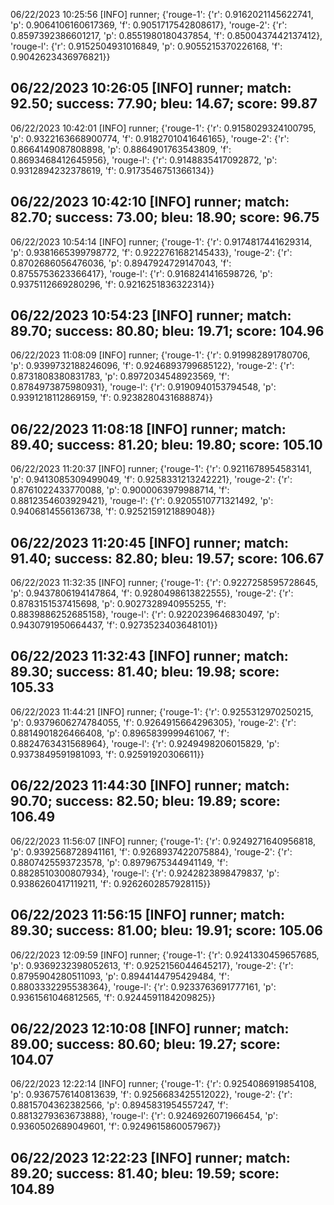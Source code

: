 06/22/2023 10:25:56  [INFO] runner; {'rouge-1': {'r': 0.9162021145622741, 'p': 0.9064106160617369, 'f': 0.9051717542808617}, 'rouge-2': {'r': 0.8597392386601217, 'p': 0.8551980180437854, 'f': 0.8500437442137412}, 'rouge-l': {'r': 0.9152504931016849, 'p': 0.9055215370226168, 'f': 0.9042623436976821}}
## 06/22/2023 10:26:05  [INFO] runner; match: 92.50; success: 77.90; bleu: 14.67; score: 99.87

06/22/2023 10:42:01  [INFO] runner; {'rouge-1': {'r': 0.9158029324100795, 'p': 0.9322163668900774, 'f': 0.9182701041646165}, 'rouge-2': {'r': 0.8664149087808898, 'p': 0.8864901763543809, 'f': 0.8693468412645956}, 'rouge-l': {'r': 0.9148835417092872, 'p': 0.9312894232378619, 'f': 0.9173546751366134}}
## 06/22/2023 10:42:10  [INFO] runner; match: 82.70; success: 73.00; bleu: 18.90; score: 96.75

06/22/2023 10:54:14  [INFO] runner; {'rouge-1': {'r': 0.9174817441629314, 'p': 0.9381665399798772, 'f': 0.9222761682145433}, 'rouge-2': {'r': 0.8702686056476036, 'p': 0.8947924729147043, 'f': 0.8755753623366417}, 'rouge-l': {'r': 0.9168241416598726, 'p': 0.9375112669280296, 'f': 0.9216251836322314}}
## 06/22/2023 10:54:23  [INFO] runner; match: 89.70; success: 80.80; bleu: 19.71; score: 104.96

06/22/2023 11:08:09  [INFO] runner; {'rouge-1': {'r': 0.919982891780706, 'p': 0.9399732188246096, 'f': 0.9246893799685122}, 'rouge-2': {'r': 0.8731808380831783, 'p': 0.8972034548923569, 'f': 0.8784973875980931}, 'rouge-l': {'r': 0.9190940153794548, 'p': 0.9391218112869159, 'f': 0.9238280431688874}}
## 06/22/2023 11:08:18  [INFO] runner; match: 89.40; success: 81.20; bleu: 19.80; score: 105.10

06/22/2023 11:20:37  [INFO] runner; {'rouge-1': {'r': 0.9211678954583141, 'p': 0.9413085309499049, 'f': 0.9258331213242221}, 'rouge-2': {'r': 0.8761022433770088, 'p': 0.9000063979988714, 'f': 0.8812354603929421}, 'rouge-l': {'r': 0.9205510771321492, 'p': 0.9406814556136738, 'f': 0.9252159121889048}}
## 06/22/2023 11:20:45  [INFO] runner; match: 91.40; success: 82.80; bleu: 19.57; score: 106.67

06/22/2023 11:32:35  [INFO] runner; {'rouge-1': {'r': 0.9227258595728645, 'p': 0.9437806194147864, 'f': 0.9280498613822555}, 'rouge-2': {'r': 0.8783151537415698, 'p': 0.9027328940955255, 'f': 0.8839886252685158}, 'rouge-l': {'r': 0.9220239646830497, 'p': 0.9430791950664437, 'f': 0.9273523403648101}}
## 06/22/2023 11:32:43  [INFO] runner; match: 89.30; success: 81.40; bleu: 19.98; score: 105.33

06/22/2023 11:44:21  [INFO] runner; {'rouge-1': {'r': 0.9255312970250215, 'p': 0.9379606274784055, 'f': 0.9264915664296305}, 'rouge-2': {'r': 0.8814901826466408, 'p': 0.8965839999461067, 'f': 0.8824763431568964}, 'rouge-l': {'r': 0.9249498206015829, 'p': 0.9373849591981093, 'f': 0.92591920306611}}
## 06/22/2023 11:44:30  [INFO] runner; match: 90.70; success: 82.50; bleu: 19.89; score: 106.49

06/22/2023 11:56:07  [INFO] runner; {'rouge-1': {'r': 0.9249271640956818, 'p': 0.9392568728941161, 'f': 0.9268937422075884}, 'rouge-2': {'r': 0.8807425593723578, 'p': 0.8979675344941149, 'f': 0.8828510300807934}, 'rouge-l': {'r': 0.9242823898479837, 'p': 0.9386260417119211, 'f': 0.9262602857928115}}

## 06/22/2023 11:56:15  [INFO] runner; match: 89.30; success: 81.00; bleu: 19.91; score: 105.06

06/22/2023 12:09:59  [INFO] runner; {'rouge-1': {'r': 0.9241330459657685, 'p': 0.9369232398052613, 'f': 0.9252156044645217}, 'rouge-2': {'r': 0.8795904280511093, 'p': 0.8944144795429484, 'f': 0.8803332295538364}, 'rouge-l': {'r': 0.9233763691777161, 'p': 0.9361561046812565, 'f': 0.9244591184209825}}
## 06/22/2023 12:10:08  [INFO] runner; match: 89.00; success: 80.60; bleu: 19.27; score: 104.07

06/22/2023 12:22:14  [INFO] runner; {'rouge-1': {'r': 0.9254086919854108, 'p': 0.9367576140813639, 'f': 0.9256683425512022}, 'rouge-2': {'r': 0.8815704362382566, 'p': 0.8945831954557247, 'f': 0.8813279363673888}, 'rouge-l': {'r': 0.9246926071966454, 'p': 0.9360502689049601, 'f': 0.9249615860057967}}
## 06/22/2023 12:22:23  [INFO] runner; match: 89.20; success: 81.40; bleu: 19.59; score: 104.89